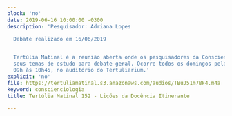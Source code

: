 ```yaml
---
block: 'no'
date: 2019-06-16 10:00:00 -0300
description: 'Pesquisador: Adriana Lopes

  Debate realizado em 16/06/2019


  Tertúlia Matinal é a reunião aberta onde os pesquisadores da Conscienciologia apresentam
  seus temas de estudo para debate geral. Ocorre todos os domingos pela manhã, das
  09h às 10h45, no auditório do Tertuliarium.'
explicit: 'no'
file: https://tertuliamatinal.s3.amazonaws.com/audios/TBuJ51m7BF4.m4a
keyword: conscienciologia
title: Tertúlia Matinal 152 - Lições da Docência Itinerante

---
```

